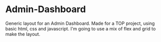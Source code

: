 # Admin-Dashboard

Generic layout for an Admin Dashboard. Made for a TOP project, using basic html, css and javascript.
I'm going to use a mix of flex and grid to make the layout.